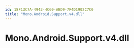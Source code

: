 ```yaml
---
id: 18F13C7A-4943-4C60-ABD9-7F4D1902C7C0
title: "Mono.Android.Support.v4.dll"
---
```


# Mono.Android.Support.v4.dll
